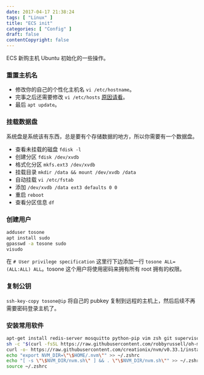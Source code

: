 ```yaml
---
date: 2017-04-17 21:38:24
tags: [ "Linux" ]
title: "ECS init"
categories: [ "Config" ]
draft: false
contentCopyright: false
---
```


ECS 新购主机 Ubuntu 初始化的一些操作。

<!--more-->

### 重置主机名

- 修改你的自己的个性化主机名 `vi /etc/hostname`。
- 完事之后还需要修改 `vi /etc/hosts` [原因请看](https://askubuntu.com/questions/59458/error-message-when-i-run-sudo-unable-to-resolve-host-none)。
- 最后 `apt update`。

### 挂载数据盘

系统盘是系统该有东西，总是要有个存储数据的地方，所以你需要有一个数据盘。

- 查看未挂载的磁盘 `fdisk -l`
- 创建分区 `fdisk /dev/xvdb`
- 格式化分区 `mkfs.ext3 /dev/xvdb`
- 挂载目录 `mkdir /data && mount /dev/xvdb /data`
- 自动挂载 `vi /etc/fstab`
- 添加 `/dev/xvdb /data ext3 defaults 0 0`
- 重启 `reboot`
- 查看分区信息 `df`

### 创建用户

``` bash
adduser tosone
apt install sudo
gpasswd -a tosone sudo
visudo
```

在 `# User privilege specification` 这里行下边添加一行 `tosone ALL=(ALL:ALL) ALL`。tosone 这个用户将使用密码来拥有所有 root 拥有的权限。

### 复制公钥

`ssh-key-copy tosone@ip` 将自己的 pubkey 复制到远程的主机上，然后后续不再需要密码登录主机了。

### 安装常用软件

``` bash
apt-get install redis-server mosquitto python-pip vim zsh git supervisor curl
sh -c "$(curl -fsSL https://raw.githubusercontent.com/robbyrussell/oh-my-zsh/master/tools/install.sh)"
curl -o- https://raw.githubusercontent.com/creationix/nvm/v0.33.1/install.sh | bash
echo "export NVM_DIR=\"\$HOME/.nvm\"" >> ~/.zshrc
echo "[ -s \"\$NVM_DIR/nvm.sh\" ] && . \"\$NVM_DIR/nvm.sh\"" >> ~/.zshrc
source ~/.zshrc
```
